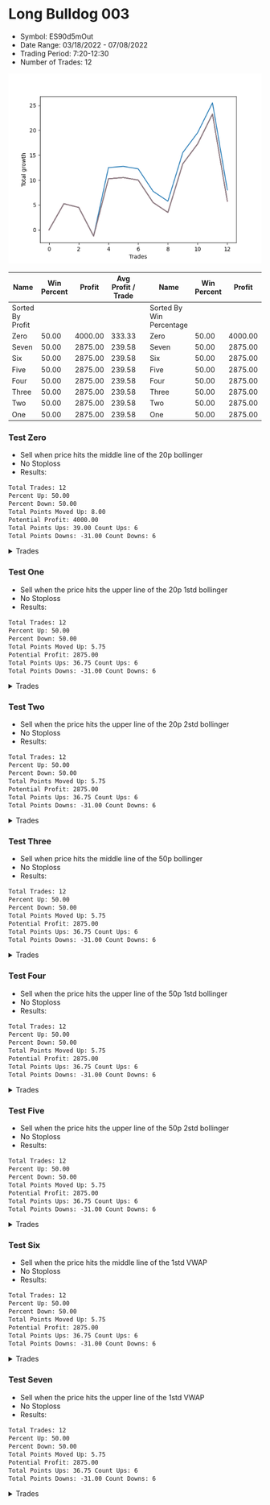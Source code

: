 # Long Bulldog 003 
- Symbol: ES90d5mOut
- Date Range: 03/18/2022 - 07/08/2022
- Trading Period: 7:20-12:30
- Number of Trades: 12

![Plot](LongBulldog003ES90d5mOut.png)

| Name | Win Percent | Profit | Avg Profit / Trade |     | Name | Win Percent | Profit | Avg Profit / Trade |
| ---- | ----------- | ------ | ------------------ | --- | ---- | ----------- | ------ | ------------------ |
| Sorted By <br> Profit | | | | | Sorted By <br> Win Percentage ||||
| Zero | 50.00 | 4000.00 | 333.33 |     | Zero | 50.00 | 4000.00 | 333.33 |
| Seven | 50.00 | 2875.00 | 239.58 |     | Seven | 50.00 | 2875.00 | 239.58 |
| Six | 50.00 | 2875.00 | 239.58 |     | Six | 50.00 | 2875.00 | 239.58 |
| Five | 50.00 | 2875.00 | 239.58 |     | Five | 50.00 | 2875.00 | 239.58 |
| Four | 50.00 | 2875.00 | 239.58 |     | Four | 50.00 | 2875.00 | 239.58 |
| Three | 50.00 | 2875.00 | 239.58 |     | Three | 50.00 | 2875.00 | 239.58 |
| Two | 50.00 | 2875.00 | 239.58 |     | Two | 50.00 | 2875.00 | 239.58 |
| One | 50.00 | 2875.00 | 239.58 |     | One | 50.00 | 2875.00 | 239.58 |

### Test Zero
* Sell when price hits the middle line of the 20p bollinger
* No Stoploss
* Results:
```
Total Trades: 12
Percent Up: 50.00
Percent Down: 50.00
Total Points Moved Up: 8.00
Potential Profit: 4000.00
Total Points Ups: 39.00 Count Ups: 6
Total Points Downs: -31.00 Count Downs: 6
```

<details><summary>Trades</summary>

<code>In: 2022-03-23 10:30:00		Out: 2022-03-23 11:00:55		Total Position Time: 30:55		Total Move Up: 5.25		Total to Date: 5.25</code> <br />
<code>In: 2022-03-23 10:45:00		Out: 2022-03-23 11:15:55		Total Position Time: 30:55		Total Move Up: -0.75		Total to Date: 4.50</code> <br />
<code>In: 2022-03-30 12:10:00		Out: 2022-03-30 12:40:55		Total Position Time: 30:55		Total Move Up: -5.75		Total to Date: -1.25</code> <br />
<code>In: 2022-03-30 12:25:00		Out: 2022-03-30 12:46:25		Total Position Time: 21:25		Total Move Up: 13.75		Total to Date: 12.50</code> <br />
<code>In: 2022-03-31 11:20:00		Out: 2022-03-31 11:50:55		Total Position Time: 30:55		Total Move Up: 0.25		Total to Date: 12.75</code> <br />
<code>In: 2022-03-31 11:25:00		Out: 2022-03-31 11:55:55		Total Position Time: 30:55		Total Move Up: -0.50		Total to Date: 12.25</code> <br />
<code>In: 2022-04-18 08:40:00		Out: 2022-04-18 09:10:55		Total Position Time: 30:55		Total Move Up: -4.50		Total to Date: 7.75</code> <br />
<code>In: 2022-04-18 08:50:00		Out: 2022-04-18 09:20:55		Total Position Time: 30:55		Total Move Up: -2.00		Total to Date: 5.75</code> <br />
<code>In: 2022-05-12 10:50:00		Out: 2022-05-12 11:20:55		Total Position Time: 30:55		Total Move Up: 9.75		Total to Date: 15.50</code> <br />
<code>In: 2022-06-08 09:45:00		Out: 2022-06-08 10:15:55		Total Position Time: 30:55		Total Move Up: 4.00		Total to Date: 19.50</code> <br />
<code>In: 2022-06-09 08:05:00		Out: 2022-06-09 08:35:55		Total Position Time: 30:55		Total Move Up: 6.00		Total to Date: 25.50</code> <br />
<code>In: 2022-06-09 12:15:00		Out: 2022-06-09 12:45:55		Total Position Time: 30:55		Total Move Up: -17.50		Total to Date: 8.00</code> <br />


</details>

### Test One
* Sell when the price hits the upper line of the 20p 1std bollinger
* No Stoploss
* Results:
```
Total Trades: 12
Percent Up: 50.00
Percent Down: 50.00
Total Points Moved Up: 5.75
Potential Profit: 2875.00
Total Points Ups: 36.75 Count Ups: 6
Total Points Downs: -31.00 Count Downs: 6
```

<details><summary>Trades</summary>

<code>In: 2022-03-23 10:30:00		Out: 2022-03-23 11:00:55		Total Position Time: 30:55		Total Move Up: 5.25		Total to Date: 5.25</code> <br />
<code>In: 2022-03-23 10:45:00		Out: 2022-03-23 11:15:55		Total Position Time: 30:55		Total Move Up: -0.75		Total to Date: 4.50</code> <br />
<code>In: 2022-03-30 12:10:00		Out: 2022-03-30 12:40:55		Total Position Time: 30:55		Total Move Up: -5.75		Total to Date: -1.25</code> <br />
<code>In: 2022-03-30 12:25:00		Out: 2022-03-30 12:55:55		Total Position Time: 30:55		Total Move Up: 11.50		Total to Date: 10.25</code> <br />
<code>In: 2022-03-31 11:20:00		Out: 2022-03-31 11:50:55		Total Position Time: 30:55		Total Move Up: 0.25		Total to Date: 10.50</code> <br />
<code>In: 2022-03-31 11:25:00		Out: 2022-03-31 11:55:55		Total Position Time: 30:55		Total Move Up: -0.50		Total to Date: 10.00</code> <br />
<code>In: 2022-04-18 08:40:00		Out: 2022-04-18 09:10:55		Total Position Time: 30:55		Total Move Up: -4.50		Total to Date: 5.50</code> <br />
<code>In: 2022-04-18 08:50:00		Out: 2022-04-18 09:20:55		Total Position Time: 30:55		Total Move Up: -2.00		Total to Date: 3.50</code> <br />
<code>In: 2022-05-12 10:50:00		Out: 2022-05-12 11:20:55		Total Position Time: 30:55		Total Move Up: 9.75		Total to Date: 13.25</code> <br />
<code>In: 2022-06-08 09:45:00		Out: 2022-06-08 10:15:55		Total Position Time: 30:55		Total Move Up: 4.00		Total to Date: 17.25</code> <br />
<code>In: 2022-06-09 08:05:00		Out: 2022-06-09 08:35:55		Total Position Time: 30:55		Total Move Up: 6.00		Total to Date: 23.25</code> <br />
<code>In: 2022-06-09 12:15:00		Out: 2022-06-09 12:45:55		Total Position Time: 30:55		Total Move Up: -17.50		Total to Date: 5.75</code> <br />


</details>

### Test Two
* Sell when the price hits the upper line of the 20p 2std bollinger
* No Stoploss
* Results:
```
Total Trades: 12
Percent Up: 50.00
Percent Down: 50.00
Total Points Moved Up: 5.75
Potential Profit: 2875.00
Total Points Ups: 36.75 Count Ups: 6
Total Points Downs: -31.00 Count Downs: 6
```

<details><summary>Trades</summary>

<code>In: 2022-03-23 10:30:00		Out: 2022-03-23 11:00:55		Total Position Time: 30:55		Total Move Up: 5.25		Total to Date: 5.25</code> <br />
<code>In: 2022-03-23 10:45:00		Out: 2022-03-23 11:15:55		Total Position Time: 30:55		Total Move Up: -0.75		Total to Date: 4.50</code> <br />
<code>In: 2022-03-30 12:10:00		Out: 2022-03-30 12:40:55		Total Position Time: 30:55		Total Move Up: -5.75		Total to Date: -1.25</code> <br />
<code>In: 2022-03-30 12:25:00		Out: 2022-03-30 12:55:55		Total Position Time: 30:55		Total Move Up: 11.50		Total to Date: 10.25</code> <br />
<code>In: 2022-03-31 11:20:00		Out: 2022-03-31 11:50:55		Total Position Time: 30:55		Total Move Up: 0.25		Total to Date: 10.50</code> <br />
<code>In: 2022-03-31 11:25:00		Out: 2022-03-31 11:55:55		Total Position Time: 30:55		Total Move Up: -0.50		Total to Date: 10.00</code> <br />
<code>In: 2022-04-18 08:40:00		Out: 2022-04-18 09:10:55		Total Position Time: 30:55		Total Move Up: -4.50		Total to Date: 5.50</code> <br />
<code>In: 2022-04-18 08:50:00		Out: 2022-04-18 09:20:55		Total Position Time: 30:55		Total Move Up: -2.00		Total to Date: 3.50</code> <br />
<code>In: 2022-05-12 10:50:00		Out: 2022-05-12 11:20:55		Total Position Time: 30:55		Total Move Up: 9.75		Total to Date: 13.25</code> <br />
<code>In: 2022-06-08 09:45:00		Out: 2022-06-08 10:15:55		Total Position Time: 30:55		Total Move Up: 4.00		Total to Date: 17.25</code> <br />
<code>In: 2022-06-09 08:05:00		Out: 2022-06-09 08:35:55		Total Position Time: 30:55		Total Move Up: 6.00		Total to Date: 23.25</code> <br />
<code>In: 2022-06-09 12:15:00		Out: 2022-06-09 12:45:55		Total Position Time: 30:55		Total Move Up: -17.50		Total to Date: 5.75</code> <br />


</details>

### Test Three
* Sell when price hits the middle line of the 50p bollinger
* No Stoploss
* Results:
```
Total Trades: 12
Percent Up: 50.00
Percent Down: 50.00
Total Points Moved Up: 5.75
Potential Profit: 2875.00
Total Points Ups: 36.75 Count Ups: 6
Total Points Downs: -31.00 Count Downs: 6
```

<details><summary>Trades</summary>

<code>In: 2022-03-23 10:30:00		Out: 2022-03-23 11:00:55		Total Position Time: 30:55		Total Move Up: 5.25		Total to Date: 5.25</code> <br />
<code>In: 2022-03-23 10:45:00		Out: 2022-03-23 11:15:55		Total Position Time: 30:55		Total Move Up: -0.75		Total to Date: 4.50</code> <br />
<code>In: 2022-03-30 12:10:00		Out: 2022-03-30 12:40:55		Total Position Time: 30:55		Total Move Up: -5.75		Total to Date: -1.25</code> <br />
<code>In: 2022-03-30 12:25:00		Out: 2022-03-30 12:55:55		Total Position Time: 30:55		Total Move Up: 11.50		Total to Date: 10.25</code> <br />
<code>In: 2022-03-31 11:20:00		Out: 2022-03-31 11:50:55		Total Position Time: 30:55		Total Move Up: 0.25		Total to Date: 10.50</code> <br />
<code>In: 2022-03-31 11:25:00		Out: 2022-03-31 11:55:55		Total Position Time: 30:55		Total Move Up: -0.50		Total to Date: 10.00</code> <br />
<code>In: 2022-04-18 08:40:00		Out: 2022-04-18 09:10:55		Total Position Time: 30:55		Total Move Up: -4.50		Total to Date: 5.50</code> <br />
<code>In: 2022-04-18 08:50:00		Out: 2022-04-18 09:20:55		Total Position Time: 30:55		Total Move Up: -2.00		Total to Date: 3.50</code> <br />
<code>In: 2022-05-12 10:50:00		Out: 2022-05-12 11:20:55		Total Position Time: 30:55		Total Move Up: 9.75		Total to Date: 13.25</code> <br />
<code>In: 2022-06-08 09:45:00		Out: 2022-06-08 10:15:55		Total Position Time: 30:55		Total Move Up: 4.00		Total to Date: 17.25</code> <br />
<code>In: 2022-06-09 08:05:00		Out: 2022-06-09 08:35:55		Total Position Time: 30:55		Total Move Up: 6.00		Total to Date: 23.25</code> <br />
<code>In: 2022-06-09 12:15:00		Out: 2022-06-09 12:45:55		Total Position Time: 30:55		Total Move Up: -17.50		Total to Date: 5.75</code> <br />


</details>

### Test Four
* Sell when the price hits the upper line of the 50p 1std bollinger
* No Stoploss
* Results:
```
Total Trades: 12
Percent Up: 50.00
Percent Down: 50.00
Total Points Moved Up: 5.75
Potential Profit: 2875.00
Total Points Ups: 36.75 Count Ups: 6
Total Points Downs: -31.00 Count Downs: 6
```

<details><summary>Trades</summary>

<code>In: 2022-03-23 10:30:00		Out: 2022-03-23 11:00:55		Total Position Time: 30:55		Total Move Up: 5.25		Total to Date: 5.25</code> <br />
<code>In: 2022-03-23 10:45:00		Out: 2022-03-23 11:15:55		Total Position Time: 30:55		Total Move Up: -0.75		Total to Date: 4.50</code> <br />
<code>In: 2022-03-30 12:10:00		Out: 2022-03-30 12:40:55		Total Position Time: 30:55		Total Move Up: -5.75		Total to Date: -1.25</code> <br />
<code>In: 2022-03-30 12:25:00		Out: 2022-03-30 12:55:55		Total Position Time: 30:55		Total Move Up: 11.50		Total to Date: 10.25</code> <br />
<code>In: 2022-03-31 11:20:00		Out: 2022-03-31 11:50:55		Total Position Time: 30:55		Total Move Up: 0.25		Total to Date: 10.50</code> <br />
<code>In: 2022-03-31 11:25:00		Out: 2022-03-31 11:55:55		Total Position Time: 30:55		Total Move Up: -0.50		Total to Date: 10.00</code> <br />
<code>In: 2022-04-18 08:40:00		Out: 2022-04-18 09:10:55		Total Position Time: 30:55		Total Move Up: -4.50		Total to Date: 5.50</code> <br />
<code>In: 2022-04-18 08:50:00		Out: 2022-04-18 09:20:55		Total Position Time: 30:55		Total Move Up: -2.00		Total to Date: 3.50</code> <br />
<code>In: 2022-05-12 10:50:00		Out: 2022-05-12 11:20:55		Total Position Time: 30:55		Total Move Up: 9.75		Total to Date: 13.25</code> <br />
<code>In: 2022-06-08 09:45:00		Out: 2022-06-08 10:15:55		Total Position Time: 30:55		Total Move Up: 4.00		Total to Date: 17.25</code> <br />
<code>In: 2022-06-09 08:05:00		Out: 2022-06-09 08:35:55		Total Position Time: 30:55		Total Move Up: 6.00		Total to Date: 23.25</code> <br />
<code>In: 2022-06-09 12:15:00		Out: 2022-06-09 12:45:55		Total Position Time: 30:55		Total Move Up: -17.50		Total to Date: 5.75</code> <br />


</details>

### Test Five
* Sell when the price hits the upper line of the 50p 2std bollinger
* No Stoploss
* Results:
```
Total Trades: 12
Percent Up: 50.00
Percent Down: 50.00
Total Points Moved Up: 5.75
Potential Profit: 2875.00
Total Points Ups: 36.75 Count Ups: 6
Total Points Downs: -31.00 Count Downs: 6
```

<details><summary>Trades</summary>

<code>In: 2022-03-23 10:30:00		Out: 2022-03-23 11:00:55		Total Position Time: 30:55		Total Move Up: 5.25		Total to Date: 5.25</code> <br />
<code>In: 2022-03-23 10:45:00		Out: 2022-03-23 11:15:55		Total Position Time: 30:55		Total Move Up: -0.75		Total to Date: 4.50</code> <br />
<code>In: 2022-03-30 12:10:00		Out: 2022-03-30 12:40:55		Total Position Time: 30:55		Total Move Up: -5.75		Total to Date: -1.25</code> <br />
<code>In: 2022-03-30 12:25:00		Out: 2022-03-30 12:55:55		Total Position Time: 30:55		Total Move Up: 11.50		Total to Date: 10.25</code> <br />
<code>In: 2022-03-31 11:20:00		Out: 2022-03-31 11:50:55		Total Position Time: 30:55		Total Move Up: 0.25		Total to Date: 10.50</code> <br />
<code>In: 2022-03-31 11:25:00		Out: 2022-03-31 11:55:55		Total Position Time: 30:55		Total Move Up: -0.50		Total to Date: 10.00</code> <br />
<code>In: 2022-04-18 08:40:00		Out: 2022-04-18 09:10:55		Total Position Time: 30:55		Total Move Up: -4.50		Total to Date: 5.50</code> <br />
<code>In: 2022-04-18 08:50:00		Out: 2022-04-18 09:20:55		Total Position Time: 30:55		Total Move Up: -2.00		Total to Date: 3.50</code> <br />
<code>In: 2022-05-12 10:50:00		Out: 2022-05-12 11:20:55		Total Position Time: 30:55		Total Move Up: 9.75		Total to Date: 13.25</code> <br />
<code>In: 2022-06-08 09:45:00		Out: 2022-06-08 10:15:55		Total Position Time: 30:55		Total Move Up: 4.00		Total to Date: 17.25</code> <br />
<code>In: 2022-06-09 08:05:00		Out: 2022-06-09 08:35:55		Total Position Time: 30:55		Total Move Up: 6.00		Total to Date: 23.25</code> <br />
<code>In: 2022-06-09 12:15:00		Out: 2022-06-09 12:45:55		Total Position Time: 30:55		Total Move Up: -17.50		Total to Date: 5.75</code> <br />


</details>

### Test Six
* Sell when the price hits the middle line of the 1std VWAP
* No Stoploss
* Results:
```
Total Trades: 12
Percent Up: 50.00
Percent Down: 50.00
Total Points Moved Up: 5.75
Potential Profit: 2875.00
Total Points Ups: 36.75 Count Ups: 6
Total Points Downs: -31.00 Count Downs: 6
```

<details><summary>Trades</summary>

<code>In: 2022-03-23 10:30:00		Out: 2022-03-23 11:00:55		Total Position Time: 30:55		Total Move Up: 5.25		Total to Date: 5.25</code> <br />
<code>In: 2022-03-23 10:45:00		Out: 2022-03-23 11:15:55		Total Position Time: 30:55		Total Move Up: -0.75		Total to Date: 4.50</code> <br />
<code>In: 2022-03-30 12:10:00		Out: 2022-03-30 12:40:55		Total Position Time: 30:55		Total Move Up: -5.75		Total to Date: -1.25</code> <br />
<code>In: 2022-03-30 12:25:00		Out: 2022-03-30 12:55:55		Total Position Time: 30:55		Total Move Up: 11.50		Total to Date: 10.25</code> <br />
<code>In: 2022-03-31 11:20:00		Out: 2022-03-31 11:50:55		Total Position Time: 30:55		Total Move Up: 0.25		Total to Date: 10.50</code> <br />
<code>In: 2022-03-31 11:25:00		Out: 2022-03-31 11:55:55		Total Position Time: 30:55		Total Move Up: -0.50		Total to Date: 10.00</code> <br />
<code>In: 2022-04-18 08:40:00		Out: 2022-04-18 09:10:55		Total Position Time: 30:55		Total Move Up: -4.50		Total to Date: 5.50</code> <br />
<code>In: 2022-04-18 08:50:00		Out: 2022-04-18 09:20:55		Total Position Time: 30:55		Total Move Up: -2.00		Total to Date: 3.50</code> <br />
<code>In: 2022-05-12 10:50:00		Out: 2022-05-12 11:20:55		Total Position Time: 30:55		Total Move Up: 9.75		Total to Date: 13.25</code> <br />
<code>In: 2022-06-08 09:45:00		Out: 2022-06-08 10:15:55		Total Position Time: 30:55		Total Move Up: 4.00		Total to Date: 17.25</code> <br />
<code>In: 2022-06-09 08:05:00		Out: 2022-06-09 08:35:55		Total Position Time: 30:55		Total Move Up: 6.00		Total to Date: 23.25</code> <br />
<code>In: 2022-06-09 12:15:00		Out: 2022-06-09 12:45:55		Total Position Time: 30:55		Total Move Up: -17.50		Total to Date: 5.75</code> <br />


</details>

### Test Seven
* Sell when the price hits the upper line of the 1std VWAP
* No Stoploss
* Results:
```
Total Trades: 12
Percent Up: 50.00
Percent Down: 50.00
Total Points Moved Up: 5.75
Potential Profit: 2875.00
Total Points Ups: 36.75 Count Ups: 6
Total Points Downs: -31.00 Count Downs: 6
```

<details><summary>Trades</summary>

<code>In: 2022-03-23 10:30:00		Out: 2022-03-23 11:00:55		Total Position Time: 30:55		Total Move Up: 5.25		Total to Date: 5.25</code> <br />
<code>In: 2022-03-23 10:45:00		Out: 2022-03-23 11:15:55		Total Position Time: 30:55		Total Move Up: -0.75		Total to Date: 4.50</code> <br />
<code>In: 2022-03-30 12:10:00		Out: 2022-03-30 12:40:55		Total Position Time: 30:55		Total Move Up: -5.75		Total to Date: -1.25</code> <br />
<code>In: 2022-03-30 12:25:00		Out: 2022-03-30 12:55:55		Total Position Time: 30:55		Total Move Up: 11.50		Total to Date: 10.25</code> <br />
<code>In: 2022-03-31 11:20:00		Out: 2022-03-31 11:50:55		Total Position Time: 30:55		Total Move Up: 0.25		Total to Date: 10.50</code> <br />
<code>In: 2022-03-31 11:25:00		Out: 2022-03-31 11:55:55		Total Position Time: 30:55		Total Move Up: -0.50		Total to Date: 10.00</code> <br />
<code>In: 2022-04-18 08:40:00		Out: 2022-04-18 09:10:55		Total Position Time: 30:55		Total Move Up: -4.50		Total to Date: 5.50</code> <br />
<code>In: 2022-04-18 08:50:00		Out: 2022-04-18 09:20:55		Total Position Time: 30:55		Total Move Up: -2.00		Total to Date: 3.50</code> <br />
<code>In: 2022-05-12 10:50:00		Out: 2022-05-12 11:20:55		Total Position Time: 30:55		Total Move Up: 9.75		Total to Date: 13.25</code> <br />
<code>In: 2022-06-08 09:45:00		Out: 2022-06-08 10:15:55		Total Position Time: 30:55		Total Move Up: 4.00		Total to Date: 17.25</code> <br />
<code>In: 2022-06-09 08:05:00		Out: 2022-06-09 08:35:55		Total Position Time: 30:55		Total Move Up: 6.00		Total to Date: 23.25</code> <br />
<code>In: 2022-06-09 12:15:00		Out: 2022-06-09 12:45:55		Total Position Time: 30:55		Total Move Up: -17.50		Total to Date: 5.75</code> <br />


</details>